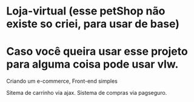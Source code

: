 # Loja-virtual (esse petShop não existe so criei, para usar de base)
# Caso você queira usar esse projeto para alguma coisa pode usar vlw.
Criando um e-commerce, Front-end simples

Sitema de carrinho via ajax.
Sistema de compras via pagseguro.
